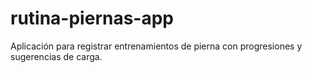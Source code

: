 # rutina-piernas-app
Aplicación para registrar entrenamientos de pierna con progresiones y sugerencias de carga.
